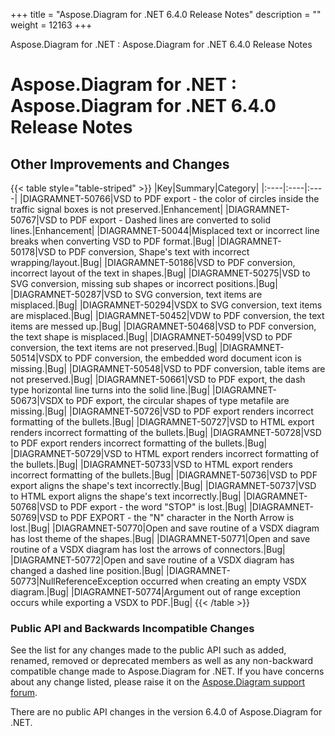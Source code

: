 +++
title = "Aspose.Diagram for .NET 6.4.0 Release Notes" 
description = "" 
weight = 12163 
+++

Aspose.Diagram for .NET : Aspose.Diagram for .NET 6.4.0 Release Notes  

# Aspose.Diagram for .NET : Aspose.Diagram for .NET 6.4.0 Release Notes


## Other Improvements and Changes

{{< table style="table-striped" >}}
|Key|Summary|Category|
|:----|:----|:----|
|DIAGRAMNET-50766|VSD to PDF export - the color of circles inside the traffic signal boxes is not preserved.|Enhancement|
|DIAGRAMNET-50767|VSD to PDF export - Dashed lines are converted to solid lines.|Enhancement|
|DIAGRAMNET-50044|Misplaced text or incorrect line breaks when converting VSD to PDF format.|Bug|
|DIAGRAMNET-50178|VSD to PDF conversion, Shape's text with incorrect wrapping/layout.|Bug|
|DIAGRAMNET-50186|VSD to PDF conversion, incorrect layout of the text in shapes.|Bug|
|DIAGRAMNET-50275|VSD to SVG conversion, missing sub shapes or incorrect positions.|Bug|
|DIAGRAMNET-50287|VSD to SVG conversion, text items are misplaced.|Bug|
|DIAGRAMNET-50294|VSDX to SVG conversion, text items are misplaced.|Bug|
|DIAGRAMNET-50452|VDW to PDF conversion, the text items are messed up.|Bug|
|DIAGRAMNET-50468|VSD to PDF conversion, the text shape is misplaced.|Bug|
|DIAGRAMNET-50499|VSD to PDF conversion, the text items are not preserved.|Bug|
|DIAGRAMNET-50514|VSDX to PDF conversion, the embedded word document icon is missing.|Bug|
|DIAGRAMNET-50548|VSD to PDF conversion, table items are not preserved.|Bug|
|DIAGRAMNET-50661|VSD to PDF export, the dash type horizontal line turns into the solid line.|Bug|
|DIAGRAMNET-50673|VSDX to PDF export, the circular shapes of type metafile are missing.|Bug|
|DIAGRAMNET-50726|VSD to PDF export renders incorrect formatting of the bullets.|Bug|
|DIAGRAMNET-50727|VSD to HTML export renders incorrect formatting of the bullets.|Bug|
|DIAGRAMNET-50728|VSD to PDF export renders incorrect formatting of the bullets.|Bug|
|DIAGRAMNET-50729|VSD to HTML export renders incorrect formatting of the bullets.|Bug|
|DIAGRAMNET-50733|VSD to HTML export renders incorrect formatting of the bullets.|Bug|
|DIAGRAMNET-50736|VSD to PDF export aligns the shape's text incorrectly.|Bug|
|DIAGRAMNET-50737|VSD to HTML export aligns the shape's text incorrectly.|Bug|
|DIAGRAMNET-50768|VSD to PDF export - the word "STOP" is lost.|Bug|
|DIAGRAMNET-50769|VSD to PDF EXPORT - the "N" character in the North Arrow is lost.|Bug|
|DIAGRAMNET-50770|Open and save routine of a VSDX diagram has lost theme of the shapes.|Bug|
|DIAGRAMNET-50771|Open and save routine of a VSDX diagram has lost the arrows of connectors.|Bug|
|DIAGRAMNET-50772|Open and save routine of a VSDX diagram has changed a dashed line position.|Bug|
|DIAGRAMNET-50773|NullReferenceException occurred when creating an empty VSDX diagram.|Bug|
|DIAGRAMNET-50774|Argument out of range exception occurs while exporting a VSDX to PDF.|Bug|
{{< /table >}}

### Public API and Backwards Incompatible Changes

See the list for any changes made to the public API such as added, renamed, removed or deprecated members as well as any non-backward compatible change made to Aspose.Diagram for .NET. If you have concerns about any change listed, please raise it on the [Aspose.Diagram support forum](http://www.aspose.com/community/forums/aspose.diagram-product-family/489/showforum.aspx).

There are no public API changes in the version 6.4.0 of Aspose.Diagram for .NET.

